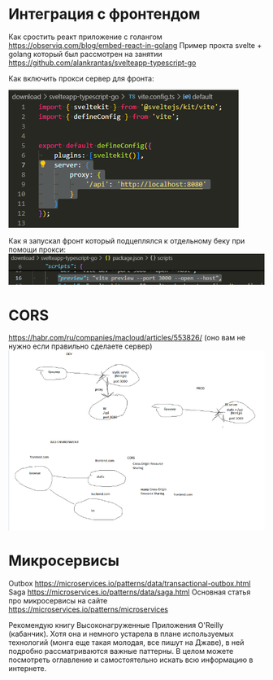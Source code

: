 # Интеграция с фронтендом
Как сростить реакт приложение с голангом https://observiq.com/blog/embed-react-in-golang
Пример прокта svelte + golang который был рассмотрен на занятии https://github.com/alankrantas/svelteapp-typescript-go

Как включить прокси сервер для фронта:

![proxy](proxy.png)

Как я запускал фронт который подцеплялся к отдельному беку при помощи прокси:
![proxy_start](proxy_start.png)

# CORS
https://habr.com/ru/companies/macloud/articles/553826/ (оно вам не нужно если правильно сделаете сервер)
![Схема работы фронтенда](drawing.png)

# Микросервисы
Outbox https://microservices.io/patterns/data/transactional-outbox.html
Saga https://microservices.io/patterns/data/saga.html
Основная статья про микросервисы на сайте https://microservices.io/patterns/microservices

Рекомендую книгу Высоконагруженные Приложения O'Reilly (кабанчик). Хотя она и немного устарела в плане используемых технологий (монга еще такая молодая, все пишут на Джаве), в ней подробно рассматриваются важные паттерны. В целом можете посмотреть оглавление и самостоятельно искать всю информацию в интернете.
